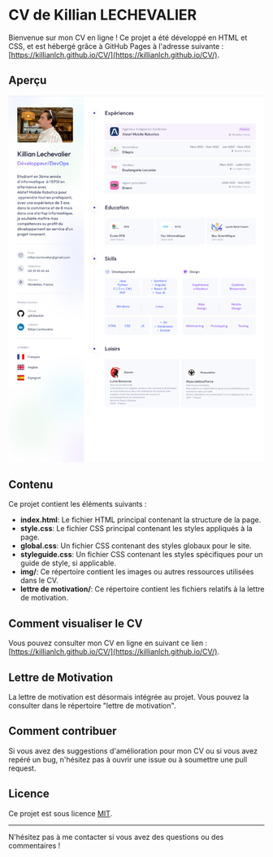# CV de Killian LECHEVALIER

Bienvenue sur mon CV en ligne ! Ce projet a été développé en HTML et CSS, et est hébergé grâce à GitHub Pages à l'adresse suivante : [https://killianlch.github.io/CV/](https://killianlch.github.io/CV/).

## Aperçu

![Aperçu du CV](img/CV.jpg)

## Contenu

Ce projet contient les éléments suivants :

- **index.html**: Le fichier HTML principal contenant la structure de la page.
- **style.css**: Le fichier CSS principal contenant les styles appliqués à la page.
- **global.css**: Un fichier CSS contenant des styles globaux pour le site.
- **styleguide.css**: Un fichier CSS contenant les styles spécifiques pour un guide de style, si applicable.
- **img/**: Ce répertoire contient les images ou autres ressources utilisées dans le CV.
- **lettre de motivation/**: Ce répertoire contient les fichiers relatifs à la lettre de motivation.

## Comment visualiser le CV

Vous pouvez consulter mon CV en ligne en suivant ce lien : [https://killianlch.github.io/CV/](https://killianlch.github.io/CV/).

## Lettre de Motivation

La lettre de motivation est désormais intégrée au projet. Vous pouvez la consulter dans le répertoire "lettre de motivation".

## Comment contribuer

Si vous avez des suggestions d'amélioration pour mon CV ou si vous avez repéré un bug, n'hésitez pas à ouvrir une issue ou à soumettre une pull request.

## Licence

Ce projet est sous licence [MIT](LICENSE).

---

N'hésitez pas à me contacter si vous avez des questions ou des commentaires !
